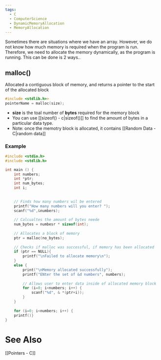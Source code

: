 ```yaml
---
tags:
  - C
  - ComputerScience
  - DynamicMemoryAllocation
  - MemoryAllocation
---
```

Sometimes there are situations where we have an array. However, we do not know how much memory is required when the program is run. Therefore, we need to allocate the memory dynamically, as the program is running. This can be done is 2 ways..

## malloc()
Allocated a contiguous block of memory, and returns a pointer to the start of the allocated block
``` c
#include <stdlib.h>>
pointerName = malloc(size);
```
- **size** is the toal number of **bytes** required for the memory block
- You can use [[sizeof() - c|sizeof()]] to find the amount of bytes in a particular data type.
- Note: once the memotry block is allocated, it contains [[Random Data - C|random data]]

### Example
``` c
#include <stdio.h>
#include <stdlib.h>

int main () {
	int numbers;
	int *ptr;
	int num_bytes;
	int i;
	
	
	// Finds how many numbers wil be entered
	printf("How many numbers will you enter? ");
	scanf("%d",&numbers);	
	
	// Calcualtes the amount of bytes neede
	num_bytes = numbesr * sizeof(int);
	
	// Allocates a block of memory
	ptr = malloc(no_bytes);
	
	// Checks if malloc was successful, if memory has been allocated
	if (ptr == NULL){
		printf("\nFailed to allocate memory\n");
	}
	else {
		print("\nMemory allocated successfully");
		printf("ENter the set of &d numbers", numbers);
		
		// Allows user to enter data inside of allocated memory block
		for (i=0; i<numbers; i++) {
			scanf("%d", & *(ptr+i));
		}		
	}
	
	for (i=0; i<numbers; i++) {
	printf()}
}
```


# See Also
[[Pointers - C]]